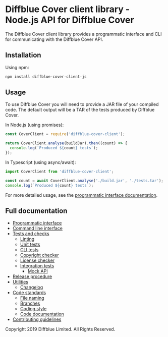 # Diffblue Cover client library - Node.js API for Diffblue Cover

The Diffblue Cover client library provides a programmatic interface and CLI for communicating with the Diffblue Cover API.

## Installation

Using npm:

```bash
npm install diffblue-cover-client-js
```

## Usage

To use Diffblue Cover you will need to provide a JAR file of your compiled code. The default output will be a TAR of the tests produced by Diffblue Cover.

In Node.js (using promises):

```js
const CoverClient = require('diffblue-cover-client');

return CoverClient.analyse(buildJar).then((count) => {
  console.log(`Produced ${count} tests`);
});
```

In Typescript (using async/await):

```ts
import CoverClient from 'diffblue-cover-client';

const count = await CoverClient.analyse('./build.jar', './tests.tar');
console.log(`Produced ${count} tests`);
```

For more detailed usage, see the [programmatic interface documentation](docs/programmatic-interface.md).

## Full documentation

- [Programmatic interface](docs/programmatic-interface.md)
- [Command line interface](docs/command-line-interface.md)
- [Tests and checks](docs/tests-and-checks.md)
  - [Linting](docs/tests-and-checks.md#linting)
  - [Unit tests](docs/tests-and-checks.md#unit-tests)
  - [CLI tests](docs/tests-and-checks.md#cli-tests)
  - [Copyright checker](docs/tests-and-checks.md#copyright-checker)
  - [License checker](docs/tests-and-checks.md#license-checker)
  - [Integration tests](docs/tests-and-checks.md#integration-tests)
    - [Mock API](docs/tests-and-checks.md#mock-api)
- [Release procedure](docs/release-procedure.md)
- [Utilities](docs/utilities.md)
  - [Changelog](docs/utilities.md#changelog)
- [Code standards](docs/code-standards.md)
  - [File naming](docs/code-standards.md#file-naming)
  - [Branches](docs/code-standards.md#branches)
  - [Coding style](docs/code-standards.md#style)
  - [Code documentation](docs/code-standards.md#code-documentation)
- [Contributing guidelines](docs/contributing-guidelines.md)

Copyright 2019 Diffblue Limited. All Rights Reserved.
